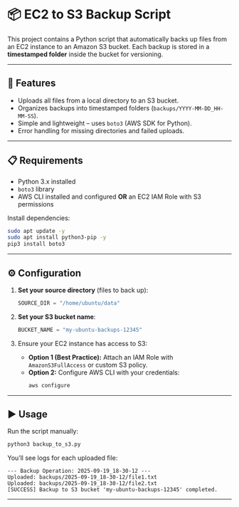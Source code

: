 # 📦 EC2 to S3 Backup Script

This project contains a Python script that automatically backs up files from an EC2 instance to an Amazon S3 bucket. Each backup is stored in a **timestamped folder** inside the bucket for versioning.

---

## 🚀 Features
- Uploads all files from a local directory to an S3 bucket.  
- Organizes backups into timestamped folders (`backups/YYYY-MM-DD_HH-MM-SS`).  
- Simple and lightweight – uses `boto3` (AWS SDK for Python).  
- Error handling for missing directories and failed uploads.  

---

## 📋 Requirements
- Python 3.x installed  
- `boto3` library  
- AWS CLI installed and configured **OR** an EC2 IAM Role with S3 permissions  

Install dependencies:
```bash
sudo apt update -y
sudo apt install python3-pip -y
pip3 install boto3
```

---

## ⚙️ Configuration
1. **Set your source directory** (files to back up):
   ```python
   SOURCE_DIR = "/home/ubuntu/data"
   ```

2. **Set your S3 bucket name**:
   ```python
   BUCKET_NAME = "my-ubuntu-backups-12345"
   ```

3. Ensure your EC2 instance has access to S3:
   - **Option 1 (Best Practice):** Attach an IAM Role with `AmazonS3FullAccess` or custom S3 policy.  
   - **Option 2:** Configure AWS CLI with your credentials:
     ```bash
     aws configure
     ```

---

## ▶️ Usage
Run the script manually:
```bash
python3 backup_to_s3.py
```

You’ll see logs for each uploaded file:
```
--- Backup Operation: 2025-09-19_18-30-12 ---
Uploaded: backups/2025-09-19_18-30-12/file1.txt
Uploaded: backups/2025-09-19_18-30-12/file2.txt
[SUCCESS] Backup to S3 bucket 'my-ubuntu-backups-12345' completed.
```

---

  
